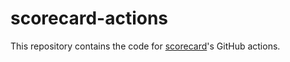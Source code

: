 # scorecard-actions
This repository contains the code for [scorecard](https://github.com/ossf/scorecard)'s GitHub actions.
